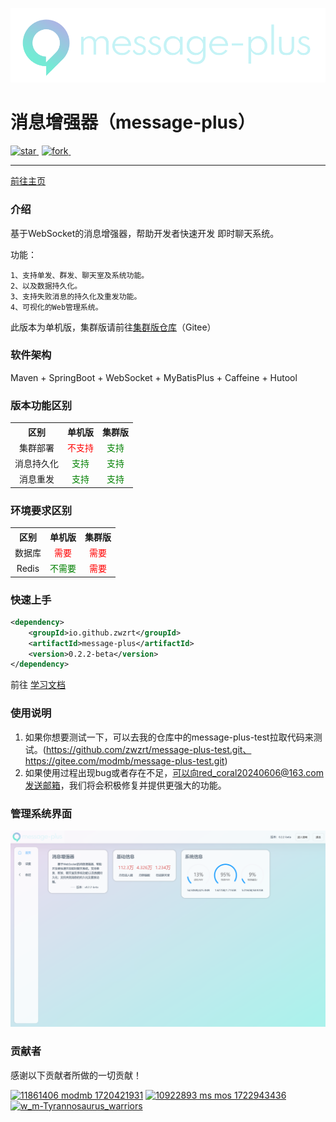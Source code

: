 
[//]: # (# 消息增强器（message-plus）)

[![](./doc/img/logo_max_white.png)](https://www.red-coral.cn/)

# 消息增强器（message-plus）

<a href='https://gitee.com/modmb/message-plus/stargazers' style="margin-right: 5px">
    <img src='https://gitee.com/modmb/message-plus/badge/star.svg?theme=dark' alt='star'></img>
</a>
<a href='https://gitee.com/modmb/message-plus/members' style="margin-right: 5px">
    <img src='https://gitee.com/modmb/message-plus/badge/fork.svg?theme=dark' alt='fork'></img>
</a>
<img src="https://img.shields.io/static/v1?label=Github&message=message-plus&color=orange" alt="">

---

<a href="https://www.red-coral.cn/">前往主页</a>

[//]: # (&ensp;|&ensp;)
[//]: # (<a href="https://zwzrt.github.io/">加入我们</a>)

### 介绍

基于WebSocket的消息增强器，帮助开发者快速开发 即时聊天系统。

功能：

	1、支持单发、群发、聊天室及系统功能。
	2、以及数据持久化。
	3、支持失败消息的持久化及重发功能。
	4、可视化的Web管理系统。

此版本为单机版，集群版请前往[集群版仓库](https://gitee.com/modmb/message-plus-cluster)（Gitee）

### 软件架构

Maven + SpringBoot + WebSocket + MyBatisPlus + Caffeine + Hutool

### 版本功能区别

<table style="width: 100%; text-align: center">
    <tr>
        <th>区别</th>
        <th>单机版</th>
        <th>集群版</th>
    </tr>
    <tr>
        <td>集群部署</td>
        <td style="color: red">不支持</td>
        <td style="color: green">支持</td>
    </tr>
    <tr>
        <td>消息持久化</td>
        <td style="color: green">支持</td>
        <td style="color: green">支持</td>
    </tr>
    <tr>
        <td>消息重发</td>
        <td style="color: green">支持</td>
        <td style="color: green">支持</td>
    </tr>
</table>

### 环境要求区别

<table style="width: 100%; text-align: center">
    <tr>
        <th>区别</th>
        <th>单机版</th>
        <th>集群版</th>
    </tr>
    <tr>
        <td>数据库</td>
        <td style="color: red">需要</td>
        <td style="color: red">需要</td>
    </tr>
    <tr>
        <td>Redis</td>
        <td style="color: green">不需要</td>
        <td style="color: red">需要</td>
    </tr>
</table>

### 快速上手

   ```xml
   <dependency>
       <groupId>io.github.zwzrt</groupId>
       <artifactId>message-plus</artifactId>
       <version>0.2.2-beta</version>
   </dependency>
   ```
前往 [学习文档](https://www.red-coral.cn/nav)

### 使用说明

1.  如果你想要测试一下，可以去我的仓库中的message-plus-test拉取代码来测试。(https://github.com/zwzrt/message-plus-test.git、 https://gitee.com/modmb/message-plus-test.git)
2.  如果使用过程出现bug或者存在不足，可以向red_coral20240606@163.com发送邮箱，我们将会积极修复并提供更强大的功能。

### 管理系统界面

![管理系统界面](./doc/img/manage_system_home.png)

### 贡献者

感谢以下贡献者所做的一切贡献！

<a title="mo" href="https://gitee.com/modmb"><img src="https://foruda.gitee.com/avatar/1720421931102111157/11861406_modmb_1720421931.png!avatar70" alt="11861406 modmb 1720421931"></a>
<a title="墨桑" href="https://gitee.com/MS_mos"><img src="https://foruda.gitee.com/avatar/1722943436086411647/10922893_ms_mos_1722943436.png!avatar70" alt="10922893 ms mos 1722943436"></a>
<a title="w_m" href="https://gitee.com/Tyrannosaurus_warriors"><img src="https://foruda.gitee.com/avatar/1724938967562580050/12890918_tyrannosaurus_warriors_1724938967.png!avatar70" alt="w_m-Tyrannosaurus_warriors"></a>

